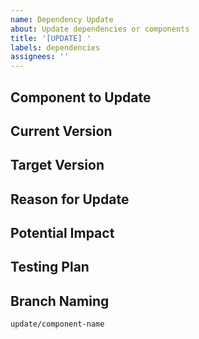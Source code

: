 ```yaml
---
name: Dependency Update
about: Update dependencies or components
title: '[UPDATE] '
labels: dependencies
assignees: ''
---
```


## Component to Update
<!-- Which dependency or component needs to be updated? -->

## Current Version
<!-- What is the current version? -->

## Target Version
<!-- What version should it be updated to? -->

## Reason for Update
<!-- Why does this dependency need to be updated? (e.g., security fixes, new features, etc.) -->

## Potential Impact
<!-- How might this update affect the project? Are there breaking changes? -->

## Testing Plan
<!-- How should this update be tested? -->

## Branch Naming
<!-- When updating dependencies, please use the following branch naming convention -->
`update/component-name`